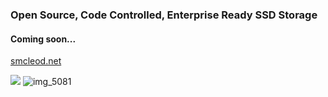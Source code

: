 ### Open Source, Code Controlled, Enterprise Ready SSD Storage

#### Coming soon...

[smcleod.net](https://smcleod.net)

![](http://everycity.co.uk/wp-content/uploads/2014/02/NVMe_Logo_White.jpg)
![img_5081](https://cloud.githubusercontent.com/assets/862951/7130857/5a7c2a80-e2ba-11e4-9eea-41102e15ceaf.jpg)
